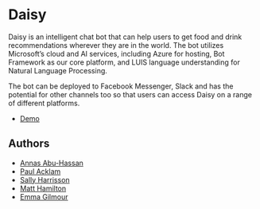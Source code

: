 # Daisy

Daisy is an intelligent chat bot that can help users to get food and drink recommendations wherever they are in the world. The bot utilizes Microsoft’s cloud and AI services, including Azure for hosting, Bot Framework as our core platform, and LUIS language understanding for Natural Language Processing.

The bot can be deployed to Facebook Messenger, Slack and has the potential for other channels too so that users can access Daisy on a range of different platforms.

- [Demo](https://youtu.be/MGlWLQoZ8Z8?t=4929)

## Authors

- [Annas Abu-Hassan](https://github.com/annas-abuhassan)
- [Paul Acklam](https://github.com/packlam)
- [Sally Harrisson](https://github.com/slh2610)
- [Matt Hamilton](https://github.com/matt6gsr)
- [Emma Gilmour](https://github.com/horrorofpartybeach)
